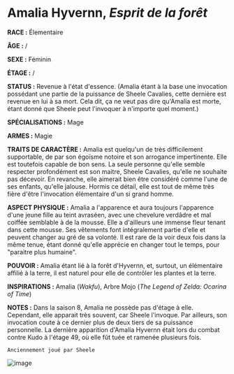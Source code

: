# Amalia Hyvernn, *Esprit de la forêt*

**RACE :** Élementaire

**ÂGE :** /

**SEXE :** Féminin

**ÉTAGE :** /

**STATUS :** Revenue à l'état d'essence. (Amalia étant à la base une invocation possédant une partie de la puissance de Sheele Cavalies, cette dernière est revenue en lui à sa mort. Cela dit, ça ne veut pas dire qu'Amalia est morte, étant donné que Sheele peut l'invoquer à n'importe quel moment.)

**SPÉCIALISATIONS :** Mage

**ARMES :** Magie

**TRAITS DE CARACTÈRE :** Amalia est quelqu'un de très difficilement supportable, de par son égoïsme notoire et son arrogance impertinente. Elle est toutefois capable de bon sens. La seule personne qu'elle semble respecter profondément est son maitre, Sheele Cavalies, qu'elle ne souhaite pas décevoir. En revanche, elle aimerait bien être considéré comme l'une de ses enfants, qu'elle jalouse. Hormis ce détail, elle est tout de même très fière d'être l'invocation élémentaire d'un si grand homme.

**ASPECT PHYSIQUE :** Amalia a l'apparence et aura toujours l'apparence d'une jeune fille au teint avraséen, avec une chevelure verdâdre et mal coiffée semblable à de la mousse. Elle a d'ailleurs une immense fleur tenant dans cette mousse. Ses vêtements font intégralement partie d'elle et peuvent changer au gré de sa volonté. Il est rare de la voir deux fois dans la même tenue, étant donné qu'elle apprécie en changer tout le temps, pour "paraitre plus humaine".

**POUVOIR :** Amalia étant lié à la forêt d'Hyvernn, et, surtout, un élémentaire affilié à la terre, il est naturel pour elle de contrôler les plantes et la terre.

**INSPIRATIONS :** Amalia (*Wakfu*), Arbre Mojo (*The Legend of Zelda: Ocarina of Time*)

**NOTES :** Dans la saison 8, Amalia ne possède pas d'étage à elle. Cependant, elle apparait très souvent, car Sheele l'invoque. Par ailleurs, son invocation coute à ce dernier plus de deux tiers de sa puissance personnelle. La dernière apparition d'Amalia Hyvernn était lors du combat contre Kudo à l'étage 49, où elle fût tuée et ramenée plusieurs fois.

`Anciennement joué par Sheele`

![image](https://enyxia.alkanife.fr/images/characters/amalia.png)

